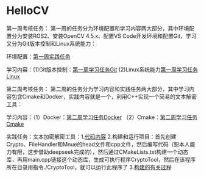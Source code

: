 # HelloCV
第一周考核任务：
第一周的任务分为环境配置和学习内容两大部分，其中环境配置分为安装ROS2、安装OpenCV 4.5.x、配置VS Code开发环境和配置Git，学习又分为Git版本控制和Linux系统能力：

环境配置：[第一周实践任务](https://www.yuque.com/u59681589/gfp4qw/aiots6cvfhaefxnl)

学习内容：(1)Git版本控制：[第一周学习任务Git](https://www.yuque.com/u59681589/gfp4qw/id9uq0uo2c9zlu7i) (2)Linux系统能力[第一周学习任务Linux](https://www.yuque.com/u59681589/gfp4qw/ngv7fvm8ygsfeo4n)

第二周考核任务：
第二周的任务分为学习内容和实践任务两大部分，其中学习内容包含Cmake和Docker，实践内容就是一个，利用C++实现一个简易的文本解密工具：

学习内容：（1）Docker：[第二周学习任务Docker](https://www.yuque.com/u59681589/gfp4qw/tht40cnx0qsxigoq)  （2）Cmake：[第二周学习任务Cmake](https://www.yuque.com/u59681589/gfp4qw/huqq9lalvdebriht)

实践任务：文本加密解密工具：1.[代码内容](https://www.yuque.com/u59681589/gfp4qw/wfh04cbsvgo60nta)  2.构建和运行项目：首先创建Crypto、FileHandler和Mnue的head文件和cpp文件，然后编写代码（恕本人能力有限，这步借助deepseek完成的），然后通过CMakeLists.txt构建一个动态库，再用main.cpp链接这个动态库，生成可执行程序CryptoTool，然后在该程序所在目录用指令./CryptoTool，就可以运行此程序了  3.[构建的有关过程](https://www.yuque.com/u59681589/gfp4qw/bgbgeilw329hfgh2)
